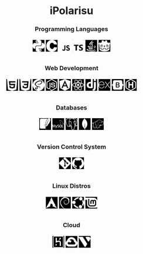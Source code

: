 <style>
  
  img {
    filter: invert(1);
  }
  
</style>


<h1 align="center"> iPolarisu </h1>

<!-- programming languages -->
<h3 align="center"> Programming Languages </h3>
<h6 align="center">
    <img alt="Python" height=32 src="./icons/python.svg">
    <img alt="C" height=32 src="./icons/c.svg">
    <img alt="JavaScript" height=32 src="./icons/javascript.svg">
    <img alt="TypeScript" height=32 src="./icons/typescript.svg">
    <img alt="Java" height=32 src="./icons/java.svg">
    <!--
    <img alt="C++" height=32 src="./icons/cplusplus.svg">
    <img alt="GO" height=32 src="./icons/go.svg">
    -->
    <img alt="GDScript" height=32 src="./icons/godotengine.svg">
    <!-- Java icon by icons8 -->
</h6>

<!-- web dev -->
<h3 align="center"> Web Development </h3>
<h6 align="center">
    <img alt="HTML" height=32 src="./icons/html5.svg">
    <img alt="CSS" height=32 src="./icons/css3.svg">
    <img alt="Sass" height=32 src="./icons/sass.svg">
    <img alt="NodeJS" height=32 src="./icons/nodedotjs.svg">
    <img alt="Angular" height=32 src="./icons/angular.svg">
    <img alt="React" height=32 src="./icons/react.svg">
    <img alt="Django" height=32 src="./icons/django.svg">
    <img alt="Express" height=32 src="./icons/express.svg">
    <img alt="Bootstrap" height=32 src="./icons/bootstrap.svg">
    <img alt="Hugo" height=32 src="./icons/hugo.svg">
</h6>

<!-- data -->
<h3 align="center"> Databases </h3>
<h6 align="center">
    <img alt="SQLite" height=32 src="./icons/sqlite.svg">
    <img alt="MySQL" height=32 src="./icons/mysql.svg">
    <img alt="Postgresql" height=32 src="./icons/postgresql.svg">
    <img alt="MongoDB" height=32 src="./icons/mongodb.svg">
    <img alt="ApacheHadoop" height=32 src="./icons/apachehadoop.svg">
</h6>

<!-- vcs -->
<h3 align="center"> Version Control System </h3>
<h6 align="center">
    <img alt="Git" height=32 src="./icons/git.svg">
    <img alt="Github" height=32 src="./icons/github.svg">
    <!--
    <img alt="Gitlab" height=32 src="./icons/gitlab.svg">
    -->
</h6>

<!-- linux distros -->
<h3 align="center"> Linux Distros </h3>
<h6 align="center">
    <img alt="ArchLinux" height=32 src="./icons/archlinux.svg">
    <img alt="Debian" height=32 src="./icons/debian.svg">
    <img alt="Ubuntu" height=32 src="./icons/ubuntu.svg">
    <img alt="LinuxMint" height=32 src="./icons/linuxmint.svg">
</h6>

<!-- cloud -->
<h3 align="center"> Cloud </h3>
<h6 align="center">
    <img alt="Heroku" height=32 src="./icons/heroku.svg">
    <img alt="GoogleCloud" height=32 src="./icons/googlecloud.svg">
    <img alt="Vultr" height=32 src="./icons/vultr.svg">
</h6>